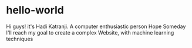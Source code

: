 # hello-world
 
 Hi guys! it's Hadi Katranji. A computer enthusiastic person
 Hope Someday I'll reach my goal to create a complex Website, with machine learning techniques
 
 
